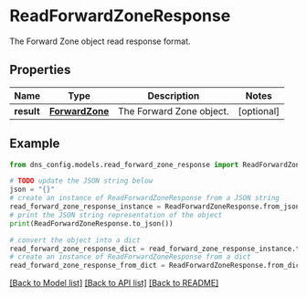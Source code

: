 # ReadForwardZoneResponse

The Forward Zone object read response format.

## Properties

Name | Type | Description | Notes
------------ | ------------- | ------------- | -------------
**result** | [**ForwardZone**](ForwardZone.md) | The Forward Zone object. | [optional] 

## Example

```python
from dns_config.models.read_forward_zone_response import ReadForwardZoneResponse

# TODO update the JSON string below
json = "{}"
# create an instance of ReadForwardZoneResponse from a JSON string
read_forward_zone_response_instance = ReadForwardZoneResponse.from_json(json)
# print the JSON string representation of the object
print(ReadForwardZoneResponse.to_json())

# convert the object into a dict
read_forward_zone_response_dict = read_forward_zone_response_instance.to_dict()
# create an instance of ReadForwardZoneResponse from a dict
read_forward_zone_response_from_dict = ReadForwardZoneResponse.from_dict(read_forward_zone_response_dict)
```
[[Back to Model list]](../README.md#documentation-for-models) [[Back to API list]](../README.md#documentation-for-api-endpoints) [[Back to README]](../README.md)


